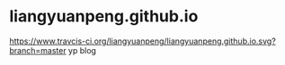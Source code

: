 # liangyuanpeng.github.io
https://www.travcis-ci.org/liangyuanpeng/liangyuanpeng.github.io.svg?branch=master
yp blog
